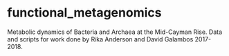# functional_metagenomics
Metabolic dynamics of Bacteria and Archaea at the Mid-Cayman Rise. Data and scripts for work done by Rika Anderson and David Galambos 2017-2018.

